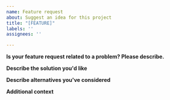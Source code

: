```yaml
---
name: Feature request
about: Suggest an idea for this project
title: "[FEATURE]"
labels: ''
assignees: ''

---
```


<!--
Thank you for taking the time to report a feature request!
We're glad to have you involved with aio-ld2410.

Make sure to first search for similar request to avoid duplicates.

Questions that are not feature requests can be asked on the discussion space:
- https://github.com/morian/aio-ld2410/discussions
-->

**Is your feature request related to a problem? Please describe.**
<!--
A clear and concise description of what the problem is. Ex. I'm always frustrated when [...]
-->

**Describe the solution you'd like**
<!--
A clear and concise description of what you want to happen.
-->

**Describe alternatives you've considered**
<!--
A clear and concise description of any alternative solutions or features you've considered.
-->

**Additional context**
<!--
Add any other context or screenshots about the feature request here.
-->
